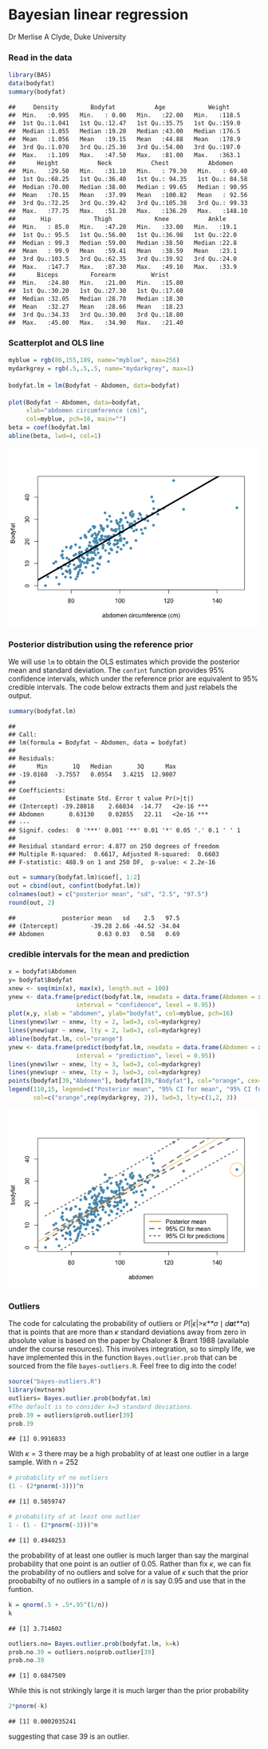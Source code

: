 Bayesian linear regression
================
Dr Merlise A Clyde, Duke University

### Read in the data

``` r
library(BAS)
data(bodyfat)
summary(bodyfat)
```

    ##     Density         Bodyfat           Age            Weight     
    ##  Min.   :0.995   Min.   : 0.00   Min.   :22.00   Min.   :118.5  
    ##  1st Qu.:1.041   1st Qu.:12.47   1st Qu.:35.75   1st Qu.:159.0  
    ##  Median :1.055   Median :19.20   Median :43.00   Median :176.5  
    ##  Mean   :1.056   Mean   :19.15   Mean   :44.88   Mean   :178.9  
    ##  3rd Qu.:1.070   3rd Qu.:25.30   3rd Qu.:54.00   3rd Qu.:197.0  
    ##  Max.   :1.109   Max.   :47.50   Max.   :81.00   Max.   :363.1  
    ##      Height           Neck           Chest           Abdomen      
    ##  Min.   :29.50   Min.   :31.10   Min.   : 79.30   Min.   : 69.40  
    ##  1st Qu.:68.25   1st Qu.:36.40   1st Qu.: 94.35   1st Qu.: 84.58  
    ##  Median :70.00   Median :38.00   Median : 99.65   Median : 90.95  
    ##  Mean   :70.15   Mean   :37.99   Mean   :100.82   Mean   : 92.56  
    ##  3rd Qu.:72.25   3rd Qu.:39.42   3rd Qu.:105.38   3rd Qu.: 99.33  
    ##  Max.   :77.75   Max.   :51.20   Max.   :136.20   Max.   :148.10  
    ##       Hip            Thigh            Knee           Ankle     
    ##  Min.   : 85.0   Min.   :47.20   Min.   :33.00   Min.   :19.1  
    ##  1st Qu.: 95.5   1st Qu.:56.00   1st Qu.:36.98   1st Qu.:22.0  
    ##  Median : 99.3   Median :59.00   Median :38.50   Median :22.8  
    ##  Mean   : 99.9   Mean   :59.41   Mean   :38.59   Mean   :23.1  
    ##  3rd Qu.:103.5   3rd Qu.:62.35   3rd Qu.:39.92   3rd Qu.:24.0  
    ##  Max.   :147.7   Max.   :87.30   Max.   :49.10   Max.   :33.9  
    ##      Biceps         Forearm          Wrist      
    ##  Min.   :24.80   Min.   :21.00   Min.   :15.80  
    ##  1st Qu.:30.20   1st Qu.:27.30   1st Qu.:17.60  
    ##  Median :32.05   Median :28.70   Median :18.30  
    ##  Mean   :32.27   Mean   :28.66   Mean   :18.23  
    ##  3rd Qu.:34.33   3rd Qu.:30.00   3rd Qu.:18.80  
    ##  Max.   :45.00   Max.   :34.90   Max.   :21.40

### Scatterplot and OLS line

``` r
myblue = rgb(86,155,189, name="myblue", max=256)
mydarkgrey = rgb(.5,.5,.5, name="mydarkgrey", max=1)

bodyfat.lm = lm(Bodyfat ~ Abdomen, data=bodyfat)

plot(Bodyfat ~ Abdomen, data=bodyfat, 
     xlab="abdomen circumference (cm)", 
     col=myblue, pch=16, main="")
beta = coef(bodyfat.lm)
abline(beta, lwd=4, col=1)
```

![](5.2.1_Bayesian_linear_regression_files/figure-markdown_github/unnamed-chunk-2-1.png)

### Posterior distribution using the reference prior

We will use `lm` to obtain the OLS estimates which provide the posterior mean and standard deviation. The `confint` function provides 95% confidence intervals, which under the reference prior are equivalent to 95% credible intervals. The code below extracts them and just relabels the output.

``` r
summary(bodyfat.lm)
```

    ## 
    ## Call:
    ## lm(formula = Bodyfat ~ Abdomen, data = bodyfat)
    ## 
    ## Residuals:
    ##      Min       1Q   Median       3Q      Max 
    ## -19.0160  -3.7557   0.0554   3.4215  12.9007 
    ## 
    ## Coefficients:
    ##              Estimate Std. Error t value Pr(>|t|)    
    ## (Intercept) -39.28018    2.66034  -14.77   <2e-16 ***
    ## Abdomen       0.63130    0.02855   22.11   <2e-16 ***
    ## ---
    ## Signif. codes:  0 '***' 0.001 '**' 0.01 '*' 0.05 '.' 0.1 ' ' 1
    ## 
    ## Residual standard error: 4.877 on 250 degrees of freedom
    ## Multiple R-squared:  0.6617, Adjusted R-squared:  0.6603 
    ## F-statistic: 488.9 on 1 and 250 DF,  p-value: < 2.2e-16

``` r
out = summary(bodyfat.lm)$coef[, 1:2]
out = cbind(out, confint(bodyfat.lm))
colnames(out) = c("posterior mean", "sd", "2.5", "97.5")
round(out, 2)
```

    ##             posterior mean   sd    2.5   97.5
    ## (Intercept)         -39.28 2.66 -44.52 -34.04
    ## Abdomen               0.63 0.03   0.58   0.69

### credible intervals for the mean and prediction

``` r
x = bodyfat$Abdomen
y= bodyfat$Bodyfat
xnew <- seq(min(x), max(x), length.out = 100)
ynew <- data.frame(predict(bodyfat.lm, newdata = data.frame(Abdomen = xnew), 
                   interval = "confidence", level = 0.95))
plot(x,y, xlab = "abdomen", ylab="bodyfat", col=myblue, pch=16)
lines(ynew$lwr ~ xnew, lty = 2, lwd=3, col=mydarkgrey)
lines(ynew$upr ~ xnew, lty = 2, lwd=3, col=mydarkgrey)
abline(bodyfat.lm, col="orange")
ynew <- data.frame(predict(bodyfat.lm, newdata = data.frame(Abdomen = xnew), 
                   interval = "prediction", level = 0.95))
lines(ynew$lwr ~ xnew, lty = 3, lwd=3, col=mydarkgrey)
lines(ynew$upr ~ xnew, lty = 3, lwd=3, col=mydarkgrey)
points(bodyfat[39,"Abdomen"], bodyfat[39,"Bodyfat"], col="orange", cex=5)
legend(110,15, legend=c("Posterior mean", "95% CI for mean", "95% CI for predictions"), 
       col=c("orange",rep(mydarkgrey, 2)), lwd=3, lty=c(1,2, 3))
```

![](5.2.1_Bayesian_linear_regression_files/figure-markdown_github/unnamed-chunk-4-1.png)

### Outliers

The code for calculating the probability of outliers or *P*(|*ϵ*|&gt;*κ**σ* ∣ *d**a**t**a*) that is points that are more than *κ* standard deviations away from zero in absolute value is based on the paper by Chaloner & Brant 1988 (available under the course resources). This involves integration, so to simply life, we have implemented this in the function `Bayes.outlier.prob` that can be sourced from the file `bayes-outliers.R`. Feel free to dig into the code!

``` r
source("bayes-outliers.R")
library(mvtnorm)
outliers= Bayes.outlier.prob(bodyfat.lm) 
#The default is to consider k=3 standard deviations.
prob.39 = outliers$prob.outlier[39]
prob.39
```

    ## [1] 0.9916833

With *κ* = 3 there may be a high probablity of at least one outlier in a large sample. With n = 252

``` r
# probability of no outliers
(1 - (2*pnorm(-3)))^n
```

    ## [1] 0.5059747

``` r
# probability of at least one outlier
1 - (1 - (2*pnorm(-3)))^n
```

    ## [1] 0.4940253

the probability of at least one outlier is much larger than say the marginal probability that one point is an outlier of 0.05. Rather than fix *κ*, we can fix the probability of no outliers and solve for a value of *κ* such that the prior proobabilty of no outliers in a sample of *n* is say 0.95 and use that in the funtion.

``` r
k = qnorm(.5 + .5*.95^(1/n))
k
```

    ## [1] 3.714602

``` r
outliers.no= Bayes.outlier.prob(bodyfat.lm, k=k)
prob.no.39 = outliers.no$prob.outlier[39]
prob.no.39
```

    ## [1] 0.6847509

While this is not strikingly large it is much larger than the prior probability

``` r
2*pnorm(-k)
```

    ## [1] 0.0002035241

suggesting that case 39 is an outlier.
